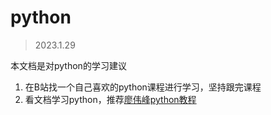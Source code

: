 # python

> 2023.1.29

本文档是对python的学习建议

1. 在B站找一个自己喜欢的python课程进行学习，坚持跟完课程
2. 看文档学习python，推荐[廖伟峰python教程](https://www.liaoxuefeng.com/wiki/1016959663602400)